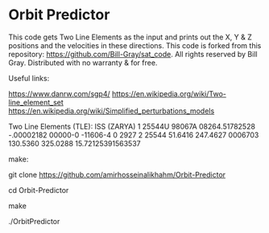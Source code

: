 # Orbit Predictor
This code gets Two Line Elements as the input and prints out the X, Y &amp; Z positions and the velocities in these directions. This code is forked from this repository: https://github.com/Bill-Gray/sat_code. All rights reserved by Bill Gray. Distributed with no warranty & for free.

Useful links:

https://www.danrw.com/sgp4/
https://en.wikipedia.org/wiki/Two-line_element_set
https://en.wikipedia.org/wiki/Simplified_perturbations_models

Two Line Elements (TLE):
ISS (ZARYA)
1 25544U 98067A   08264.51782528 -.00002182  00000-0 -11606-4 0  2927
2 25544  51.6416 247.4627 0006703 130.5360 325.0288 15.72125391563537

make:

git clone https://github.com/amirhosseinalikhahm/Orbit-Predictor

cd Orbit-Predictor

make

./OrbitPredictor
